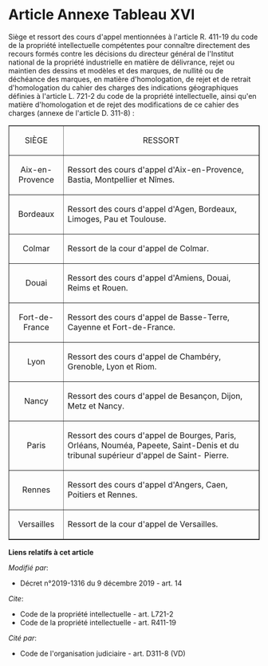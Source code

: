 # Article Annexe Tableau XVI

Siège et ressort des cours d'appel mentionnées à l'article R. 411-19 du code de la propriété intellectuelle compétentes pour
connaître directement des recours formés contre les décisions du directeur général de l'Institut national de la propriété
industrielle en matière de délivrance, rejet ou maintien des dessins et modèles et des marques, de nullité ou de déchéance
des marques, en matière d'homologation, de rejet et de retrait d'homologation du cahier des charges des indications
géographiques définies à l'article L. 721-2 du code de la propriété intellectuelle, ainsi qu'en matière d'homologation et de
rejet des modifications de ce cahier des charges (annexe de l'article D. 311-8) :

<table align="center" border="1">
  <tbody>
    <tr>
      <td align="center">

SIÈGE

</td>
      <td align="center">

RESSORT

</td>
    </tr>
    <tr>
      <td align="center">

Aix-en-Provence

</td>
      <td align="left">

Ressort des cours d'appel d'Aix-en-Provence, Bastia, Montpellier et Nîmes.

</td>
    </tr>
    <tr>
      <td align="center">

Bordeaux

</td>
      <td align="left">

Ressort des cours d'appel d'Agen, Bordeaux, Limoges, Pau et Toulouse.

</td>
    </tr>
    <tr>
      <td align="center">

Colmar

</td>
      <td align="left">

Ressort de la cour d'appel de Colmar.

</td>
    </tr>
    <tr>
      <td align="center">

Douai

</td>
      <td align="left">

Ressort des cours d'appel d'Amiens, Douai, Reims et Rouen.

</td>
    </tr>
    <tr>
      <td align="center">

Fort-de-France

</td>
      <td align="left">

Ressort des cours d'appel de Basse-Terre, Cayenne et Fort-de-France.

</td>
    </tr>
    <tr>
      <td align="center">

Lyon

</td>
      <td align="left">

Ressort des cours d'appel de Chambéry, Grenoble, Lyon et Riom.

</td>
    </tr>
    <tr>
      <td align="center">

Nancy

</td>
      <td align="left">

Ressort des cours d'appel de Besançon, Dijon, Metz et Nancy.

</td>
    </tr>
    <tr>
      <td align="center">

Paris

</td>
      <td align="left">

Ressort des cours d'appel de Bourges, Paris, Orléans, Nouméa, Papeete, Saint-Denis et du tribunal supérieur d'appel de Saint-
Pierre.

</td>
    </tr>
    <tr>
      <td align="center">

Rennes

</td>
      <td align="left">

Ressort des cours d'appel d'Angers, Caen, Poitiers et Rennes.

</td>
    </tr>
    <tr>
      <td align="center">

Versailles

</td>
      <td align="left">

Ressort de la cour d'appel de Versailles.

</td>
    </tr>
  </tbody>
</table>

**Liens relatifs à cet article**

_Modifié par_:

  - Décret n°2019-1316 du 9 décembre 2019 - art. 14

_Cite_:

  - Code de la propriété intellectuelle - art. L721-2
  - Code de la propriété intellectuelle - art. R411-19

_Cité par_:

  - Code de l'organisation judiciaire - art. D311-8 (VD)
